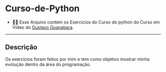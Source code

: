 # Curso-de-Python
* 👨‍🏫 Esse Arquivo contem os Exercicios do Curso de python do Curso em Vídeo do [Gustavo Guanabara](https://github.com/gustavoguanabara).
---
## Descrição
Os exercicios foram feitos por mim e tem como objetivo mostrar minha evolução dentro da área do programação.
